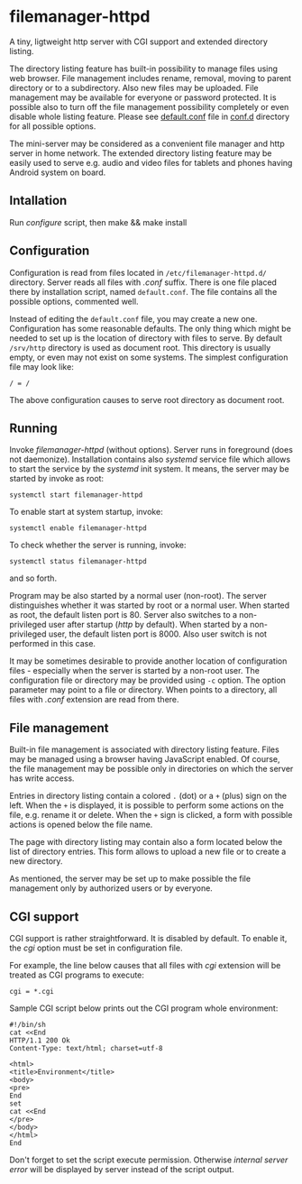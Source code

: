 filemanager-httpd
=================

A tiny, ligtweight http server with CGI support and extended
directory listing.

The directory listing feature has built-in possibility to manage
files using web browser. File management includes rename, removal,
moving to parent directory or to a subdirectory. Also new files may
be uploaded. File management may be available for everyone or
password protected. It is possible also to turn off the file
management possibility completely or even disable whole listing
feature. Please see [default.conf](conf.d/default.conf) file in
[conf.d](conf.d) directory for all possible options.

The mini-server may be considered as a convenient file manager
and http server in home network. The extended directory listing
feature may be easily used to serve e.g. audio and video files for
tablets and phones having Android system on board.

Intallation
-----------

Run _configure_ script, then make && make install

Configuration
-------------

Configuration is read from files located in `/etc/filemanager-httpd.d/`
directory. Server reads all files with _.conf_ suffix. There is one file
placed there by installation script, named `default.conf`. The file contains
all the possible options, commented well.

Instead of editing the `default.conf` file, you may create a new one.
Configuration has some reasonable defaults. The only thing which might
be needed to set up is the location of directory with files to serve.
By default `/srv/http` directory is used as document root. This directory
is usually empty, or even may not exist on some systems. The simplest
configuration file may look like:

    / = /

The above configuration causes to serve root directory as document root.

Running
-------

Invoke _filemanager-httpd_ (without options). Server runs in foreground
(does not daemonize). Installation contains also _systemd_ service file which
allows to start the service by the _systemd_ init system. It means,
the server may be started by invoke as root:

    systemctl start filemanager-httpd

To enable start at system startup, invoke:

    systemctl enable filemanager-httpd

To check whether the server is running, invoke:

    systemctl status filemanager-httpd

and so forth.

Program may be also started by a normal user (non-root). The server
distinguishes whether it was started by root or a normal user. When
started as root, the default listen port is 80. Server also switches
to a non-privileged user after startup (_http_ by default). When started
by a non-privileged user, the default listen port is 8000. Also user
switch is not performed in this case.

It may be sometimes desirable to provide another location of configuration
files - especially when the server is started by a non-root user. The
configuration file or directory may be provided using `-c` option. The option
parameter may point to a file or directory. When points to a directory, all
files with _.conf_ extension are read from there.


File management
---------------

Built-in file management is associated with directory listing feature.
Files may be managed using a browser having JavaScript enabled.
Of course, the file management may be possible only in directories on which the
server has write access.

Entries in directory listing contain a colored `.` (dot) or a `+` (plus)
sign on the left. When the `+` is displayed, it is possible to perform some
actions on the file, e.g. rename it or delete.  When the `+` sign is clicked,
a form with possible actions is opened below the file name.

The page with directory listing may contain also a form located below the list
of directory entries. This form allows to upload a new file or to create a new
directory.

As mentioned, the server may be set up to make possible the file management
only by authorized users or by everyone.

CGI support
-----------

CGI support is rather straightforward. It is disabled by default. To
enable it, the _cgi_ option must be set in configuration file.

For example, the line below causes that all files with _cgi_ extension
will be treated as CGI programs to execute:

    cgi = *.cgi

Sample CGI script below prints out the CGI program whole environment:

    #!/bin/sh
    cat <<End
    HTTP/1.1 200 Ok
    Content-Type: text/html; charset=utf-8
    
    <html>
    <title>Environment</title>
    <body>
    <pre>
    End
    set
    cat <<End
    </pre>
    </body>
    </html>
    End

Don't forget to set the script execute permission. Otherwise _internal
server error_ will be displayed by server instead of the script output.

